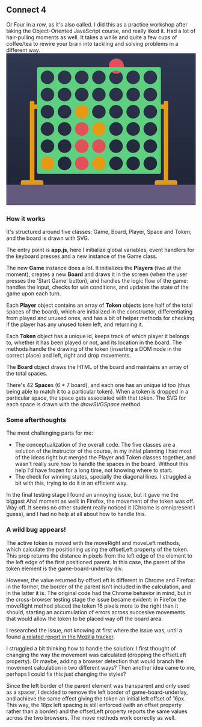 ## Connect  4
Or Four in a row, as it's also called. I did this as a practice workshop after taking the Object-Oriented JavaScript course, and really liked it. Had a lot of hair-pulling moments as well. It takes a while and quite a few cups of coffee/tea to rewire your brain into tackling and solving problems in a different way.
![Screenshot of the game after a few moves](docs/pic1.png)

### How it works
It's structured around five classes: Game, Board, Player, Space and Token; and the board is drawn with SVG.

The entry point is **app.js**, here I initialize global variables, event handlers for the keyboard presses and a new instance of the Game class.

The new **Game** instance does a lot. It initializes the **Players** (two at the moment), creates a new **Board** and draws it in the screen (when the user presses the 'Start Game' button), and handles the logic flow of the game: handles the input, checks for win conditions, and updates the state of the game upon each turn.

Each **Player** object contains an array of **Token** objects (one half of the total spaces of the board), which are initialized in the constructor, differentiating from played and unused ones, and has a bit of helper methods for checking if the player has any unused token left, and returning it.

Each **Token** object has a unique id, keeps track of which player it belongs to, whether it has been played or not, and its location in the board. The methods handle the drawing of the token (inserting a DOM node in the correct place) and left, right and drop movements.

The **Board** object draws the HTML of the board and maintains an array of the total spaces.

There's 42 **Space**s (6 * 7 board), and each one has an unique id too (thus being able to match it to a particular token). When a token is dropped in a particular space, the space gets associated with that token. The SVG for each space is drawn with the *drawSVGSpace* method.

### Some afterthoughts

The most challenging parts for me:

 - The conceptualization of the overall code. The five classes are a solution of the instructor of the course, in my initial planning I had most of the ideas right but merged the Player and Token classes together, and wasn't really sure how to handle the spaces in the board. Without this help I'd have frozen for a long time, not knowing where to start.
 - The check for winning states, specially the diagonal lines. I struggled a bit with this, trying to do it in an efficient way.

In the final testing stage I found an annoying issue, but it gave me the biggest Aha! moment as well: in Firefox, the movement of the token was off. Way off. It seems no other student really noticed it (Chrome is omnipresent I guess), and I had no help at all about how to handle this.

### A wild bug appears!

The active token is moved with the moveRight and moveLeft methods, which calculate the positioning using the offsetLeft property of the token. This prop returns the distance in pixels from the left edge of the element to the left edge of the first positioned parent. In this case, the parent of the token element is the game-board-underlay div.

  

However, the value returned by offsetLeft is different in Chrome and Firefox: in the former, the border of the parent isn't included in the calculation, and in the latter it is. The original code had the Chrome behavior in mind, but in the cross-browser testing stage the issue became evident: in Firefox the moveRight method placed the token 16 pixels more to the right than it should, starting an accumulation of errors across succesive movements that would allow the token to be placed way off the board area.

  

I researched the issue, not knowing at first where the issue was, until a found [a related report in the Mozilla tracker](https://bugzilla.mozilla.org/show_bug.cgi?id=481076).

  

I struggled a bit thinking how to handle the solution: I first thought of changing the way the movement was calculated (dropping the offsetLeft property). Or maybe, adding a browser detection that would branch the movement calculation in two different ways? Then another idea came to me, perhaps I could fix this just changing the styles?

  

Since the left border of the parent element was transparent and only used as a spacer, I decided to remove the left border of game-board-underlay, and achieve the same effect giving the token an initial left offset of 16px. This way, the 16px left spacing is still enforced (with an offset property rather than a border) and the offsetLeft property reports the same values across the two browsers. The move methods work correctly as well.
